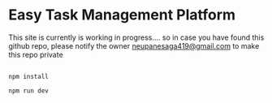 # Easy Task Management Platform

This site is currently is working in progress.... so in case you have found this github repo, please notify
the owner neupanesaga419@gmail.com to make this repo private

```(tsx)

npm install

npm run dev

```
